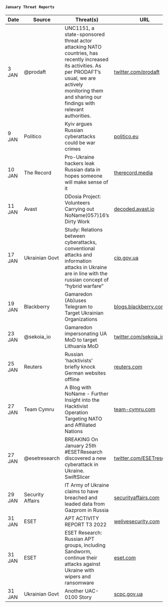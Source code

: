 
#### `January Threat Reports`
| Date | Source | Threat(s) | URL |
| --- | --- | --- | --- |
| 3 JAN | @prodaft| UNC1151, a state-sponsored threat actor attacking NATO countries, has recently increased its activities. As per PRODAFT’s usual, we are actively monitoring them and sharing our findings with relevant authorities. | [twitter.com/prodaft](https://twitter.com/prodaft/status/1610290523687862272?s=46&t=ODWeUVRef118ZQufOoINeA)|
| 9 JAN | Politico| Kyiv argues Russian cyberattacks could be war crimes | [politico.eu](https://www.politico.eu/article/victor-zhora-ukraine-russia-cyberattack-infrastructure-war-crime/)|
| 10 JAN | The Record| Pro-Ukraine hackers leak Russian data in hopes someone will make sense of it | [therecord.media](https://therecord.media/pro-ukraine-hackers-leak-russian-data-in-hopes-someone-will-make-sense-of-it/)|
| 11 JAN | Avast | DDosia Project: Volunteers Carrying out NoName(057)16’s Dirty Work | [decoded.avast.io](https://decoded.avast.io/martinchlumecky/ddosia-project/)|
| 17 JAN | Ukrainian Govt | Study: Relations between cyberattacks, conventional attacks and information attacks in Ukraine  are in line with the russian concept of “hybrid warfare”| [cip.gov.ua](https://cip.gov.ua/en/news/doslidzhennya-zv-yazok-mizh-kiberatakami-konvenciinimi-ta-informaciinimi-atakami-v-ukrayini-vidpovidaye-rosiiskii-koncepciyi-gibridnoyi-viini)|
| 19 JAN | Blackberry | Gamaredon (Ab)uses Telegram to Target Ukrainian Organizations | [blogs.blackberry.com](https://blogs.blackberry.com/en/2023/01/gamaredon-abuses-telegram-to-target-ukrainian-organizations)|
| 23 JAN | @sekoia_io | Gamaredon impersonating UA MoD to target Lithuania MoD | [twitter.com/sekoia_io](https://twitter.com/sekoia_io/status/1617536283081084928)|
| 25 JAN | Reuters | Russian 'hacktivists' briefly knock German websites offline | [reuters.com](https://www.reuters.com/world/europe/russian-hacktivists-briefly-knock-german-websites-offline-2023-01-25/)|
| 27 JAN | Team Cymru | A Blog with NoName - Further Insight into the Hacktivist Operation Targeting NATO and Affiliated Nations | [team-cymru.com](https://www.team-cymru.com/post/a-blog-with-noname)|
| 27 JAN | @esetresearch | BREAKING On January 25th #ESETResearch discovered a new cyberattack in  Ukraine. SwiftSlicer  | [twitter.com/ESETresearch](https://twitter.com/ESETresearch/status/1618960022150729728)|
| 29 JAN | Security Affairs | IT Army of Ukraine claims to have breached and leaded data from Gazprom in Russia | [securityaffairs.com](https://securityaffairs.com/141640/hacktivism/it-army-of-ukraine-hacked-gazprom.html)|
| 31 JAN | ESET | APT ACTIVITY REPORT T3 2022 | [welivesecurity.com](https://www.welivesecurity.com/wp-content/uploads/2023/01/eset_apt_activity_report_t32022.pdf)|
| 31 JAN | ESET | ESET Research: Russian APT groups, including Sandworm, continue their attacks against Ukraine with wipers and ransomware| [eset.com](https://www.eset.com/int/about/newsroom/press-releases/research/eset-research-russian-apt-groups-including-sandworm-continue-their-attacks-against-ukraine-with-wipe/)|
| 31 JAN | Ukrainian Govt | Another UAC-0100 Story | [scpc.gov.ua](https://scpc.gov.ua/api/docs/19b0a96e-8c31-44bf-863e-cd3e0b651f22/19b0a96e-8c31-44bf-863e-cd3e0b651f22.pdf)|